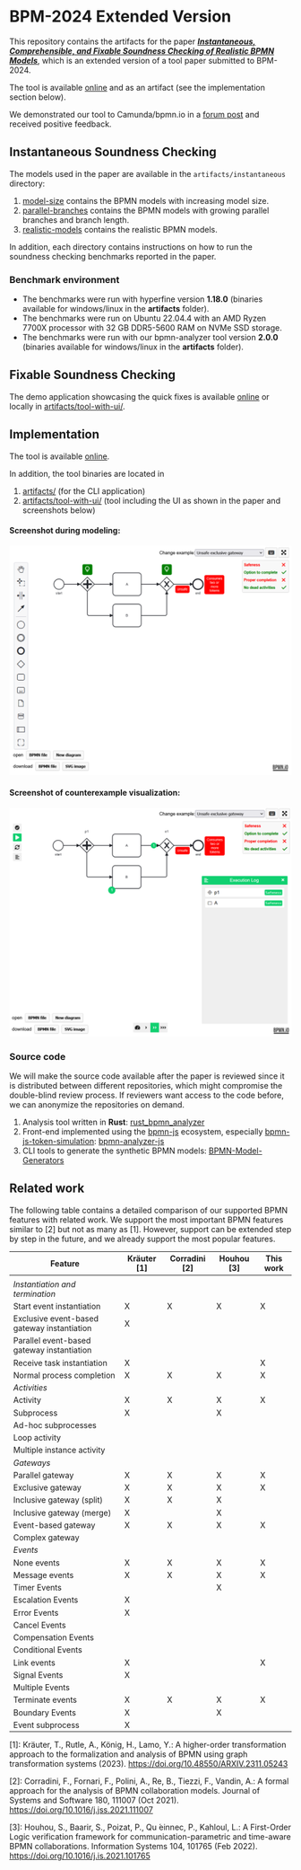 # BPM-2024 Extended Version

This repository contains the artifacts for the paper [_**Instantaneous, Comprehensible, and Fixable Soundness Checking of Realistic BPMN Models**_](./paper.pdf), which is an extended version of a tool paper submitted to BPM-2024.

The tool is available [online](https://timkraeuter.com/bpmn-analyzer-js/) and as an artifact (see the implementation section below).

We demonstrated our tool to Camunda/bpmn.io in a [forum post](https://forum.bpmn.io/t/automatic-bpmn-control-flow-analysis-and-resolution/11150) and received positive feedback.

## Instantaneous Soundness Checking

The models used in the paper are available in the `artifacts/instantaneous` directory:
1. [model-size](./artifacts/instantaneous/model-size/README.md) contains the BPMN models with increasing model size.
2. [parallel-branches](./artifacts/instantaneous/parallel-branches/README.md) contains the BPMN models with growing parallel branches and branch length.
3. [realistic-models](./artifacts/instantaneous/realistic-models/README.md) contains the realistic BPMN models.

In addition, each directory contains instructions on how to run the soundness checking benchmarks reported in the paper.

### Benchmark environment
- The benchmarks were run with hyperfine version **1.18.0** (binaries available for windows/linux in the **artifacts** folder).
- The benchmarks were run on Ubuntu 22.04.4 with an AMD Ryzen 7700X processor with 32 GB DDR5-5600 RAM on NVMe SSD storage.
- The benchmarks were run with our bpmn-analyzer tool version **2.0.0** (binaries available for windows/linux in the **artifacts** folder).

## Fixable Soundness Checking
The demo application showcasing the quick fixes is available [online](https://timkraeuter.com/bpmn-analyzer-js/) or locally in [artifacts/tool-with-ui/](./artifacts/tool-with-ui/README.md).

## Implementation
The tool is available [online](https://timkraeuter.com/bpmn-analyzer-js/).

In addition, the tool binaries are located in
1. [artifacts/](./artifacts/README.md) (for the CLI application)
2. [artifacts/tool-with-ui/](./artifacts/tool-with-ui/README.md) (tool including the UI as shown in the paper and screenshots below)

#### Screenshot during modeling:
![Screenshot 1 of the tool](./artifacts/images/Screenshot1.png)

#### Screenshot of counterexample visualization:
![Screenshot 2 of the tool](./artifacts/images/Screenshot2.png)

### Source code
We will make the source code available after the paper is reviewed since it is distributed between different repositories, which might compromise the double-blind review process.
If reviewers want access to the code before, we can anonymize the repositories on demand.

1. Analysis tool written in **Rust**: [rust_bpmn_analyzer](https://github.com/timKraeuter/rust_bpmn_analyzer)
2. Front-end implemented using the [bpmn-js](https://github.com/bpmn-io/bpmn-js) ecosystem, especially [bpmn-js-token-simulation](https://github.com/bpmn-io/bpmn-js-token-simulation): [bpmn-analyzer-js](https://github.com/timKraeuter/bpmn-analyzer-js)
3. CLI tools to generate the synthetic BPMN models: [BPMN-Model-Generators](https://github.com/timKraeuter/BPMN-Model-Generators)


## Related work

The following table contains a detailed comparison of our supported BPMN features with related work.
We support the most important BPMN features similar to [2] but not as many as [1].
However, support can be extended step by step in the future, and we already support the most popular features.

| Feature                                     | Kräuter [1] | Corradini [2] | Houhou [3] | This work |
|---------------------------------------------|-------------|---------------|------------|-----------|
|                                             |             |               |            |           |
| _Instantiation and termination_             |             |               |            |           |
| Start event instantiation                   | X           | X             | X          | X         |
| Exclusive event-based gateway instantiation | X           |               |            |           |
| Parallel event-based gateway instantiation  |             |               |            |           |
| Receive task instantiation                  | X           |               |            | X         |
| Normal process completion                   | X           | X             | X          | X         |
| _Activities_                                |             |               |            |           |
| Activity                                    | X           | X             | X          | X         |
| Subprocess                                  | X           |               | X          |           |
| Ad-hoc subprocesses                         |             |               |            |           |
| Loop activity                               |             |               |            |           |
| Multiple instance activity                  |             |               |            |           |
| _Gateways_                                  |             |               |            |           |
| Parallel gateway                            | X           | X             | X          | X         |
| Exclusive gateway                           | X           | X             | X          | X         |
| Inclusive gateway (split)                   | X           | X             | X          |           |
| Inclusive gateway (merge)                   | X           |               | X          |           |
| Event-based gateway                         | X           | X             | X          | X         |
| Complex gateway                             |             |               |            |           |
| _Events_                                    |             |               |            |           |
| None events                                 | X           | X             | X          | X         |
| Message events                              | X           | X             | X          | X         |
| Timer Events                                |             |               | X          |           |
| Escalation Events                           | X           |               |            |           |
| Error Events                                | X           |               |            |           |
| Cancel Events                               |             |               |            |           |
| Compensation Events                         |             |               |            |           |
| Conditional Events                          |             |               |            |           |
| Link events                                 | X           |               |            | X         |
| Signal Events                               | X           |               |            |           |
| Multiple Events                             |             |               |            |           |
| Terminate events                            | X           | X             | X          | X         |
| Boundary Events                             | X           |               | X          |           |
| Event subprocess                            | X           |               |            |           |

[1]: Kräuter, T., Rutle, A., König, H., Lamo, Y.: A higher-order transformation approach to the formalization
and analysis of BPMN using graph transformation systems (2023). https://doi.org/10.48550/ARXIV.2311.05243

[2]: Corradini, F., Fornari, F., Polini, A., Re, B., Tiezzi, F., Vandin, A.: A formal approach for
the analysis of BPMN collaboration models. Journal of Systems and Software 180, 111007 (Oct
2021). https://doi.org/10.1016/j.jss.2021.111007

[3]: Houhou, S., Baarir, S., Poizat, P., Qu ́einnec, P., Kahloul, L.: A First-Order Logic
verification framework for communication-parametric and time-aware BPMN collaborations. Information
Systems 104, 101765 (Feb 2022). https://doi.org/10.1016/j.is.2021.101765
